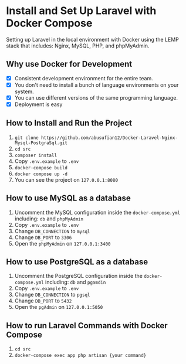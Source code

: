 # Install and Set Up Laravel with Docker Compose

Setting up Laravel in the local environment with Docker using the LEMP stack that includes: Nginx, MySQL, PHP, and phpMyAdmin.

## Why use Docker for Development

- [x] Consistent development environment for the entire team.
- [x] You don't need to install a bunch of language environments on your system.
- [x] You can use different versions of the same programming language.
- [x] Deployment is easy

## How to Install and Run the Project

1. ```git clone https://github.com/abusufian12/Docker-Laravel-Nginx-Mysql-PostgraSql.git```
2. ```cd src```
3. ```composer install```
3. Copy ```.env.example``` to ```.env```
4. ```docker-compose build```
5. ```docker compose up -d```
6. You can see the project on ```127.0.0.1:8080```

## How to use MySQL as a database

1. Uncomment the MySQL configuration inside the ```docker-compose.yml``` including: ```db``` and ```phpMyAdmin```
2. Copy ```.env.example``` to ```.env```
3. Change ```DB_CONNECTION``` to ```mysql```
4. Change ```DB_PORT``` to ```3306```
5. Open the ```phpMyAdmin``` on ```127.0.0.1:3400```

## How to use PostgreSQL as a database

1. Uncomment the PostgreSQL configuration inside the ```docker-compose.yml``` including: ```db``` and ```pgamdin```
2. Copy ```.env.example``` to ```.env```
3. Change ```DB_CONNECTION``` to ```pgsql```
4. Change ```DB_PORT``` to ```5432```
5. Open the ```pgAdmin``` on ```127.0.0.1:5050```

## How to run Laravel Commands with Docker Compose

1. ```cd src```
2. ```docker-compose exec app php artisan {your command}``` 
